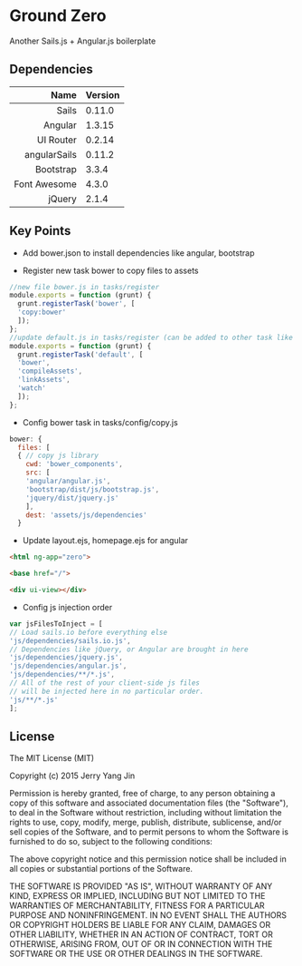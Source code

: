 Ground Zero
===========

Another Sails.js + Angular.js boilerplate

Dependencies
------------
| Name | Version |
| ----:|:---------|
| Sails | 0.11.0 |
| Angular | 1.3.15 |
| UI Router | 0.2.14 |
| angularSails | 0.11.2 |
| Bootstrap | 3.3.4 |
| Font Awesome | 4.3.0 |
| jQuery | 2.1.4 |

Key Points
----------
* Add bower.json to install dependencies like angular, bootstrap

* Register new task bower to copy files to assets

```js
//new file bower.js in tasks/register
module.exports = function (grunt) {
  grunt.registerTask('bower', [
  'copy:bower'
  ]);
};
//update default.js in tasks/register (can be added to other task like build/prod)
module.exports = function (grunt) {
  grunt.registerTask('default', [
  'bower',
  'compileAssets',
  'linkAssets',
  'watch'
  ]);
};
```
* Config bower task in tasks/config/copy.js

```js
bower: {
  files: [
  { // copy js library
    cwd: 'bower_components',
    src: [
    'angular/angular.js',
    'bootstrap/dist/js/bootstrap.js',
    'jquery/dist/jquery.js'
    ],
    dest: 'assets/js/dependencies'
  }
```
* Update layout.ejs, homepage.ejs for angular

```html
<html ng-app="zero">

<base href="/">

<div ui-view></div>
```
* Config js injection order

```js
var jsFilesToInject = [
// Load sails.io before everything else
'js/dependencies/sails.io.js',
// Dependencies like jQuery, or Angular are brought in here
'js/dependencies/jquery.js',
'js/dependencies/angular.js',
'js/dependencies/**/*.js',
// All of the rest of your client-side js files
// will be injected here in no particular order.
'js/**/*.js'
];
```

License
-------
The MIT License (MIT)

Copyright (c) 2015 Jerry Yang Jin

Permission is hereby granted, free of charge, to any person obtaining a copy
of this software and associated documentation files (the "Software"), to deal
in the Software without restriction, including without limitation the rights
to use, copy, modify, merge, publish, distribute, sublicense, and/or sell
copies of the Software, and to permit persons to whom the Software is
furnished to do so, subject to the following conditions:

The above copyright notice and this permission notice shall be included in all
copies or substantial portions of the Software.

THE SOFTWARE IS PROVIDED "AS IS", WITHOUT WARRANTY OF ANY KIND, EXPRESS OR
IMPLIED, INCLUDING BUT NOT LIMITED TO THE WARRANTIES OF MERCHANTABILITY,
FITNESS FOR A PARTICULAR PURPOSE AND NONINFRINGEMENT. IN NO EVENT SHALL THE
AUTHORS OR COPYRIGHT HOLDERS BE LIABLE FOR ANY CLAIM, DAMAGES OR OTHER
LIABILITY, WHETHER IN AN ACTION OF CONTRACT, TORT OR OTHERWISE, ARISING FROM,
OUT OF OR IN CONNECTION WITH THE SOFTWARE OR THE USE OR OTHER DEALINGS IN THE
SOFTWARE.
